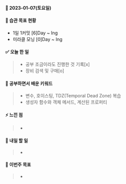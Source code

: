 #### 📆 2023-01-07(토요일)

#### 🐎 습관 목표 현황

-   1일 1커밋 [6]Day ~ Ing
-   미라클 모닝 [0]Day ~ Ing

#### ✅ 오늘 한 일

> -  공부 조금이라도 진행한 것 기록[x]
> -  장비 검색 및 구매[o]

#### 🤔 공부하면서 배운 키워드

> - 변수, 호이스팅, TDZ(Temporal Dead Zone) 복습
> - 생성자 함수와 객체 메서드, 계산된 프로퍼티 

#### ⚡ 느낀 점

> -

#### 🚀 내일 할 일

> -

#### 🎯 이번주 목표

> -
